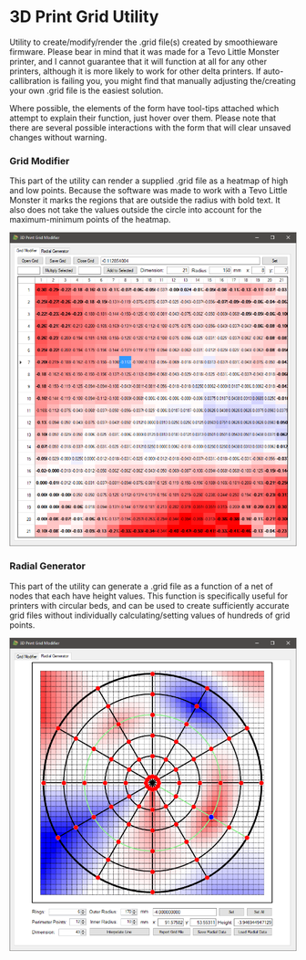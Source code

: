 # 3D Print Grid Utility
Utility to create/modify/render the .grid file(s) created by smoothieware firmware. Please bear in mind that it was made for a Tevo Little Monster printer, and I cannot guarantee that it will function at all for any other printers, although it is more likely to work for other delta printers.
If auto-callibration is failing you, you might find that manually adjusting the/creating your own .grid file is the easiest solution.

Where possible, the elements of the form have tool-tips attached which attempt to explain their function, just hover over them. Please note that there are several possible interactions with the form that will clear unsaved changes without warning.

### Grid Modifier
This part of the utility can render a supplied .grid file as a heatmap of high and low points.
Because the software was made to work with a Tevo Little Monster it marks the regions that are outside the radius with bold text.
It also does not take the values outside the circle into account for the maximum-minimum points of the heatmap.

![Screenshot of the Grid Modifier function of the utility](https://raw.githubusercontent.com/Richard-CRT/3D-Print-Grid-Utility/master/GridModifier.png)

### Radial Generator
This part of the utility can generate a .grid file as a function of a net of nodes that each have height values.
This function is specifically useful for printers with circular beds, and can be used to create sufficiently accurate grid files without individually calculating/setting values of hundreds of grid points.

![Screenshot of the Grid Modifier function of the utility](https://raw.githubusercontent.com/Richard-CRT/3D-Print-Grid-Utility/master/RadialGenerator.png)
